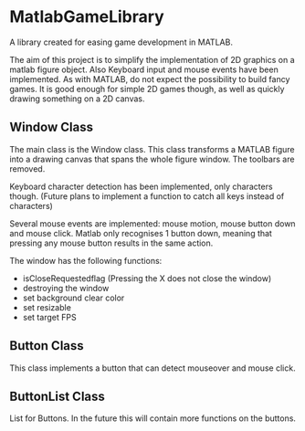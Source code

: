 # MatlabGameLibrary
A library created for easing game development in MATLAB. 

The aim of this project is to simplify the implementation of 2D graphics on a matlab figure object. Also Keyboard input and mouse events have been implemented. As with MATLAB, do not expect the possibility to build fancy games. It is good enough for simple 2D games though, as well as quickly drawing something on a 2D canvas.

## Window Class
The main class is the Window class. This class transforms a MATLAB figure into a drawing canvas that spans the whole figure window. The toolbars are removed. 

Keyboard character detection has been implemented, only characters though. (Future plans to implement a function to catch all keys instead of characters)

Several mouse events are implemented: mouse motion, mouse button down and mouse click. Matlab only recognises 1 button down, meaning that pressing any mouse button results in the same action.

The window has the following functions:
- isCloseRequestedflag (Pressing the X does not close the window)
- destroying the window
- set background clear color
- set resizable
- set target FPS

## Button Class
This class implements a button that can detect mouseover and mouse click.

## ButtonList Class
List for Buttons. In the future this will contain more functions on the buttons.
